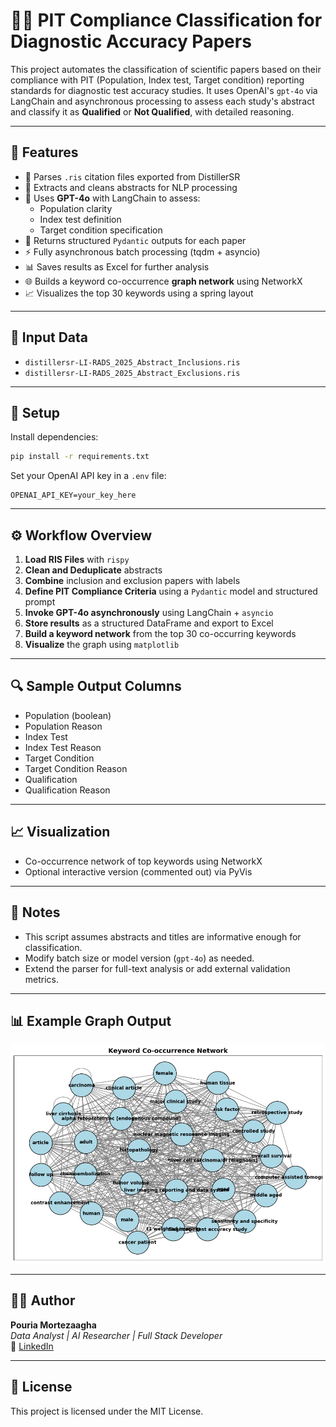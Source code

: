 # 🧠📑 PIT Compliance Classification for Diagnostic Accuracy Papers

This project automates the classification of scientific papers based on their compliance with PIT (Population, Index test, Target condition) reporting standards for diagnostic test accuracy studies. It uses OpenAI's `gpt-4o` via LangChain and asynchronous processing to assess each study's abstract and classify it as **Qualified** or **Not Qualified**, with detailed reasoning.

---

## 🚀 Features

- 📄 Parses `.ris` citation files exported from DistillerSR
- 🧪 Extracts and cleans abstracts for NLP processing
- 🤖 Uses **GPT-4o** with LangChain to assess:
  - Population clarity
  - Index test definition
  - Target condition specification
- 🧠 Returns structured `Pydantic` outputs for each paper
- ⚡ Fully asynchronous batch processing (tqdm + asyncio)
- 📊 Saves results as Excel for further analysis
- 🌐 Builds a keyword co-occurrence **graph network** using NetworkX
- 📈 Visualizes the top 30 keywords using a spring layout

---

## 📂 Input Data

- `distillersr-LI-RADS_2025_Abstract_Inclusions.ris`
- `distillersr-LI-RADS_2025_Abstract_Exclusions.ris`

---

## 🔧 Setup

Install dependencies:

```bash
pip install -r requirements.txt
```

Set your OpenAI API key in a `.env` file:

```
OPENAI_API_KEY=your_key_here
```

---

## ⚙️ Workflow Overview

1. **Load RIS Files** with `rispy`
2. **Clean and Deduplicate** abstracts
3. **Combine** inclusion and exclusion papers with labels
4. **Define PIT Compliance Criteria** using a `Pydantic` model and structured prompt
5. **Invoke GPT-4o asynchronously** using LangChain + `asyncio`
6. **Store results** as a structured DataFrame and export to Excel
7. **Build a keyword network** from the top 30 co-occurring keywords
8. **Visualize** the graph using `matplotlib`

---

## 🔍 Sample Output Columns

- Population (boolean)
- Population Reason
- Index Test
- Index Test Reason
- Target Condition
- Target Condition Reason
- Qualification
- Qualification Reason

---

## 📈 Visualization

- Co-occurrence network of top keywords using NetworkX
- Optional interactive version (commented out) via PyVis

---

## 📌 Notes

- This script assumes abstracts and titles are informative enough for classification.
- Modify batch size or model version (`gpt-4o`) as needed.
- Extend the parser for full-text analysis or add external validation metrics.

---

## 📊 Example Graph Output

![Keyword Network](./assets/keyword_network.png)

---

## 👨‍🔬 Author

**Pouria Mortezaagha**  
_Data Analyst | AI Researcher | Full Stack Developer_  
📎 [LinkedIn](https://www.linkedin.com/in/pouria-mortezaagha/)

---

## 📄 License

This project is licensed under the MIT License.
